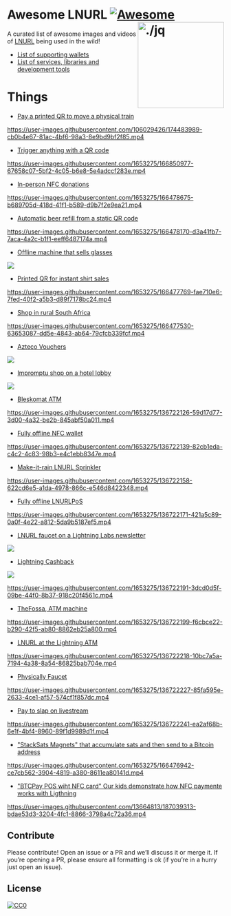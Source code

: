 Awesome LNURL [![Awesome](https://cdn.rawgit.com/sindresorhus/awesome/d7305f38d29fed78fa85652e3a63e154dd8e8829/media/badge.svg)](https://github.com/sindresorhus/awesome) <img src="https://i.imgur.com/wNtVhj3.png" width="200" align="right" alt="./jq">
========================================================================

A curated list of awesome images and videos of [LNURL](https://github.com/fiatjaf/lnurl-rfc) being used in the wild!

- [List of supporting wallets](https://github.com/fiatjaf/lnurl-rfc#lnurl-documents)
- [List of services, libraries and development tools](https://github.com/fiatjaf/lnurl-rfc#services)

Things
======

- [Pay a printed QR to move a physical train](https://twitter.com/satoshkey/status/1538508657910226944)

https://user-images.githubusercontent.com/106029426/174483989-cb0b4e67-81ac-4bf6-98a3-8e9bd9bf2f85.mp4

- [Trigger anything with a QR code](https://twitter.com/arcbtc/status/1521976529588305921)

https://user-images.githubusercontent.com/1653275/166850977-67658c07-5bf2-4c05-b6e8-5e4adccf283e.mp4

- [In-person NFC donations](https://twitter.com/thedavidcoen/status/1520765774465536007)

https://user-images.githubusercontent.com/1653275/166478675-b689705d-418d-41f1-b589-d9b7f2e9ea21.mp4

- [Automatic beer refill from a static QR code](https://twitter.com/callebtc/status/1497331706164129797)

https://user-images.githubusercontent.com/1653275/166478170-d3a41fb7-7aca-4a2c-b1f1-eeff6487174a.mp4

- [Offline machine that sells glasses](https://twitter.com/MadBitcoins/status/1512527743715627011)

![](https://pbs.twimg.com/media/FP2T9pMX0AAiDpR?format=jpg&name=large)

- [Printed QR for instant shirt sales](https://twitter.com/Dennis_Porter_/status/1508579497850773506)

https://user-images.githubusercontent.com/1653275/166477769-fae710e6-7fed-40f2-a5b3-d89f7178bc24.mp4

- [Shop in rural South Africa](https://twitter.com/Printer_Gobrrr/status/1506547369957117957)

https://user-images.githubusercontent.com/1653275/166477530-63653087-dd5e-4843-ab64-79cfcb339fcf.mp4

- [Azteco Vouchers](https://twitter.com/r0ckstardev/status/1500238620094963712/photo/1)

![](https://pbs.twimg.com/media/FNHrEgRUUAAXMgL?format=jpg&name=large)

- [Impromptu shop on a hotel lobby](https://twitter.com/arcbtc/status/1459930640665751559/photo/1)

![](impromptu-shop.png)

- [Bleskomat ATM](https://www.bleskomat.com)

https://user-images.githubusercontent.com/1653275/136722126-59d17d77-3d00-4a32-be2b-845abf50a011.mp4

- [Fully offline NFC wallet](https://twitter.com/arcbtc/status/1443933320056823809)

https://user-images.githubusercontent.com/1653275/136722139-82cb1eda-c4c2-4c83-98b3-e4c1ebb8347e.mp4

- [Make-it-rain LNURL Sprinkler](https://twitter.com/moonshot75/status/1430211713954091009)

https://user-images.githubusercontent.com/1653275/136722158-622cd6e5-a1da-4978-866c-e546d8422348.mp4

- [Fully offline LNURLPoS](https://twitter.com/arcbtc/status/1443189554190733319)

https://user-images.githubusercontent.com/1653275/136722171-421a5c89-0a0f-4e22-a812-5da9b5187ef5.mp4

- [LNURL faucet on a Lightning Labs newsletter](https://lightninglabs.substack.com/p/the-new-wave-of-bitcoin-developers)

![](lightning-labs-newsletter.png)

- [Lightning Cashback](https://twitter.com/21isenough/status/1193631511863595016)

![](lightning-cashback-printed.jpeg)

https://user-images.githubusercontent.com/1653275/136722191-3dcd0d5f-09be-44f0-8b37-918c20f4561c.mp4

- [TheFossa, ATM machine](https://twitter.com/arcbtc/status/1176206194333147136)

https://user-images.githubusercontent.com/1653275/136722199-f6cbce22-b290-42f5-ab80-8862eb25a800.mp4

- [LNURL at the Lightning ATM](https://twitter.com/21isenough/status/1194963700110770176)

https://user-images.githubusercontent.com/1653275/136722218-10bc7a5a-7194-4a38-8a54-86825bab704e.mp4

- [Physically Faucet](https://twitter.com/arcbtc/status/1174701747006332931)

https://user-images.githubusercontent.com/1653275/136722227-85fa595e-2633-4ce1-af57-574cf1f857dc.mp4

- [Pay to slap on livestream](https://youtu.be/rH0hYLvOmbM?t=5049)

https://user-images.githubusercontent.com/1653275/136722241-ea2af68b-6e1f-4bf4-8960-89f1d9989d1f.mp4

- ["StackSats Magnets" that accumulate sats and then send to a Bitcoin address](https://twitter.com/talvasconcelos/status/1288767126950608896)

https://user-images.githubusercontent.com/1653275/166476942-ce7cb562-3904-4819-a380-8611ea80141d.mp4


- ["BTCPay POS wiht NFC card" Our kids demonstrate how NFC paymente works with Ligthning](https://twitter.com/f418_me/status/1554199913591881728)

https://user-images.githubusercontent.com/13664813/187039313-bdae53d3-3204-4fc1-8866-3798a4c72a36.mp4


Contribute
------------------------------------------------------------------------

Please contribute! Open an issue or a PR and we’ll discuss it or merge it. If
you’re opening a PR, please ensure all formatting is ok (if you’re in a hurry
just open an issue).


License
------------------------------------------------------------------------

[![CC0](https://licensebuttons.net/p/zero/1.0/88x31.png)](https://creativecommons.org/publicdomain/zero/1.0/)

